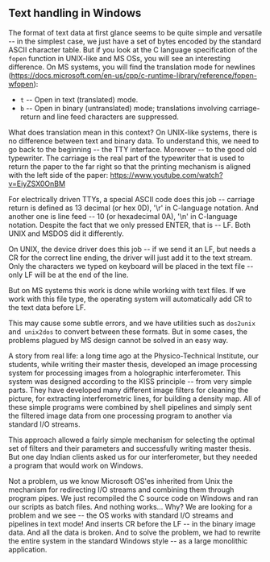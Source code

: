 ## Text handling in Windows

The format of text data at first glance seems to be quite simple and versatile -- in the simplest case, we just have a set of bytes encoded by the standard ASCII character table. But if you look at the C language specification of the `fopen` function in UNIX-like and MS OSs, you will see an interesting difference. On MS systems, you will find the translation mode for newlines (https://docs.microsoft.com/en-us/cpp/c-runtime-library/reference/fopen-wfopen):
* `t` -- Open in text (translated) mode.
* `b` -- Open in binary (untranslated) mode; translations involving carriage-return and line feed characters are suppressed.

What does translation mean in this context? On UNIX-like systems, there is no difference between text and binary data. To understand this, we need to go back to the beginning -- the TTY interface. Moreover -- to the good old typewriter. The carriage is the real part of the typewriter that is used to return the paper to the far right so that the printing mechanism is aligned with the left side of the paper:
https://www.youtube.com/watch?v=EiyZSX0OnBM

For electrically driven TTYs, a special ASCII code does this job -- carriage return is defined as 13 decimal (or hex 0D), '\r' in C-language notation. And another one is line feed -- 10 (or hexadecimal 0A), '\n' in C-language notation. Despite the fact that we only pressed ENTER, that is -- LF. Both UNIX and MSDOS did it differently.

On UNIX, the device driver does this job -- if we send it an LF, but needs a CR for the correct line ending, the driver will just add it to the text stream. Only the characters we typed on keyboard will be placed in the text file -- only LF will be at the end of the line.

But on MS systems this work is done while working with text files. If we work with this file type, the operating system will automatically add CR to the text data before LF.

This may cause some subtle errors, and we have utilities such as `dos2unix` and` unix2dos` to convert between these formats. But in some cases, the problems plagued by MS design cannot be solved in an easy way.

A story from real life: a long time ago at the Physico-Technical Institute, our students, while writing their master thesis, developed an image processing system for processing images from a holographic interferometer. This system was designed according to the KISS principle -- from very simple parts. They have developed many different image filters for cleaning the picture, for extracting interferometric lines, for building a density map. All of these simple programs were combined by shell pipelines and simply sent the filtered image data from one processing program to another via standard I/O streams.

This approach allowed a fairly simple mechanism for selecting the optimal set of filters and their parameters and successfully writing master thesis. But one day Indian clients asked us for our interferometer, but they needed a program that would work on Windows.

Not a problem, us we know Microsoft OS'es inherited from Unix the mechanism for redirecting I/O streams and combining them through program pipes. We just recompiled the C source code on Windows and ran our scripts as batch files. And nothing works... Why? We are looking for a problem and we see -- the OS works with standard I/O streams and pipelines in text mode! And inserts CR before the LF -- in the binary image data. And all the data is broken. And to solve the problem, we had to rewrite the entire system in the standard Windows style -- as a large monolithic application.


